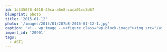 ```yaml
---
id: 1c535078-4018-40ca-a6e8-caca01cc3d67
blueprint: photo
title: '2015-01-12'
photo: '/images/2015/01/207b8-2015-01-12-1.jpg'
caption: '<!-- wp:image --><figure class="wp-block-image"><img src="/assets/images/2015/01/207b8-2015-01-12-1.jpg" /></figure><!-- /wp:image --><!-- wp:paragraph --><p>Backcountry skiing doesn''t get much better than this. #AST1</p><!-- /wp:paragraph -->'
import_id: '20901'
tags:
  - AST1
---
```

